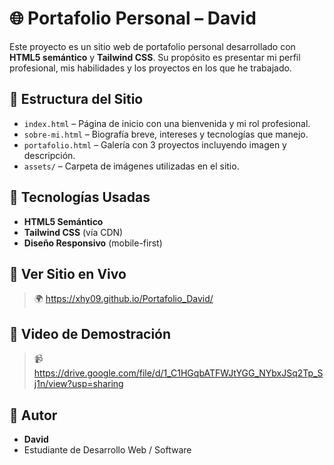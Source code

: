 # 🌐 Portafolio Personal – David

Este proyecto es un sitio web de portafolio personal desarrollado con **HTML5 semántico** y **Tailwind CSS**. Su propósito es presentar mi perfil profesional, mis habilidades y los proyectos en los que he trabajado.

## 📁 Estructura del Sitio

- `index.html` – Página de inicio con una bienvenida y mi rol profesional.
- `sobre-mi.html` – Biografía breve, intereses y tecnologías que manejo.
- `portafolio.html` – Galería con 3 proyectos incluyendo imagen y descripción.
- `assets/` – Carpeta de imágenes utilizadas en el sitio.

## 🎨 Tecnologías Usadas

- **HTML5 Semántico**
- **Tailwind CSS** (vía CDN)
- **Diseño Responsivo** (mobile-first)

## 🚀 Ver Sitio en Vivo

> 🌍 https://xhy09.github.io/Portafolio_David/


## 🎥 Video de Demostración

> 📹 https://drive.google.com/file/d/1_C1HGqbATFWJtYGG_NYbxJSq2Tp_Sj1n/view?usp=sharing


## 🧾 Autor

- **David**
- Estudiante de Desarrollo Web / Software


